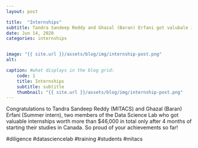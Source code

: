 ```yaml
---
layout: post

title:  "Internships"
subtitle: Tandra Sandeep Reddy and Ghazal (Baran) Erfani got valubale internships.
date: Jun 14, 2020
categories: internships


image: "{{ site.url }}/assets/blog/img/internship-post.png"
alt: 

caption: #what displays in the blog grid:
    code: 1
    title: Internships
    subtitle: subtitle
    thumbnail: "{{ site.url }}/assets/blog/img/internship-post.png"
---
```


Congratulations to Tandra Sandeep Reddy (MITACS) and Ghazal (Baran) Erfani (Summer intern), two members of the Data Science Lab who got valuable internships worth more than $46,000 in total only after 4 months of starting their studies in Canada. So proud of your achievements so far!

#diligence #datasciencelab #training #students #mitacs

